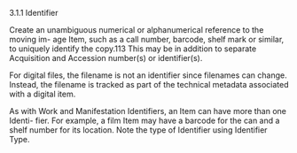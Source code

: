 3.1.1 Identifier

Create  an  unambiguous  numerical  or  alphanumerical  reference  to  the  moving  im-
age  Item,  such  as  a  call  number,  barcode,  shelf  mark  or  similar,  to  uniquely  identify
the copy.113 This may be in addition to separate Acquisition and Accession number(s) or
identifier(s).

For digital files, the filename is not an identifier since filenames can change. Instead,
the filename is tracked as part of the technical metadata associated with a digital item.

As with Work and Manifestation Identifiers, an Item can have more than one Identi-
fier. For example, a film Item may have a barcode for the can and a shelf number for its
location. Note the type of Identifier using Identifier Type.
